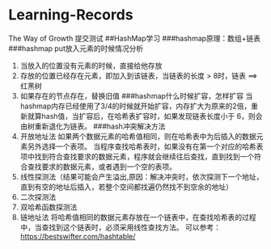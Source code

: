 # Learning-Records
The Way of Growth
提交测试
##HashMap学习
###hashmap原理：数组+链表
###hashmap put放入元素的时候情况分析
1. 当放入的位置没有元素的时候，直接给他存放
2. 存放的位置已经存在元素，即加入到该链表，当链表的长度 > 8时，链表 ==> 红黑树
3. 如果存在的节点存在，替换旧值
###hashmap什么时候扩容，怎样扩容
当hashmap内存已经使用了3/4的时候就开始扩容，内存扩大为原来的2倍，重新就算hash值，当扩容后，在哈希表扩容时，如果发现链表长度小于 6，则会由树重新退化为链表。
###hash冲突解决方法
1. 开放地址法
如果两个数据元素的哈希值相同，则在哈希表中为后插入的数据元素另外选择一个表项。
当程序查找哈希表时，如果没有在第一个对应的哈希表项中找到符合查找要求的数据元素，程序就会继续往后查找，直到找到一个符合查找要求的数据元素，或者遇到一个空的表项。
  1. 线性探测法（结果可能会产生溢出,原因：解决冲突时，依次探测下一个地址，直到有空的地址后插入，若整个空间都找遍仍然找不到空余的地址）
  2. 二次探测法
  3. 双哈希函数探测法
2. 链地址法
将哈希值相同的数据元素存放在一个链表中，在查找哈希表的过程中，当查找到这个链表时，必须采用线性查找方法。
可以参考：https://bestswifter.com/hashtable/
